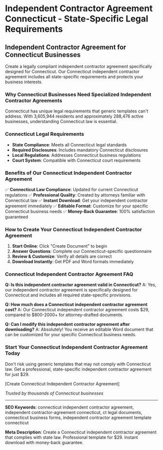 # Independent Contractor Agreement Connecticut - State-Specific Legal Requirements

## Independent Contractor Agreement for Connecticut Businesses

Create a legally compliant independent contractor agreement specifically designed for Connecticut. Our Connecticut independent contractor agreement includes all state-specific requirements and protects your business interests.

### Why Connecticut Businesses Need Specialized Independent Contractor Agreements

Connecticut has unique legal requirements that generic templates can't address. With 3,605,944 residents and approximately 288,476 active businesses, understanding Connecticut law is essential.

### Connecticut Legal Requirements

- **State Compliance**: Meets all Connecticut legal standards
- **Required Disclosures**: Includes mandatory Connecticut disclosures
- **Local Regulations**: Addresses Connecticut business regulations
- **Court System**: Compatible with Connecticut court requirements

### Benefits of Our Connecticut Independent Contractor Agreement

✅ **Connecticut Law Compliance**: Updated for current Connecticut regulations
✅ **Professional Quality**: Created by attorneys familiar with Connecticut law
✅ **Instant Download**: Get your independent contractor agreement immediately
✅ **Editable Format**: Customize for your specific Connecticut business needs
✅ **Money-Back Guarantee**: 100% satisfaction guaranteed

### How to Create Your Connecticut Independent Contractor Agreement

1. **Start Online**: Click "Create Document" to begin
2. **Answer Questions**: Complete our Connecticut-specific questionnaire
3. **Review & Customize**: Verify all details are correct
4. **Download Instantly**: Get PDF and Word formats immediately

### Connecticut Independent Contractor Agreement FAQ

**Q: Is this independent contractor agreement valid in Connecticut?**
A: Yes, our independent contractor agreement is specifically designed for Connecticut and includes all required state-specific provisions.

**Q: How much does a Connecticut independent contractor agreement cost?**
A: Our Connecticut independent contractor agreement costs $29, compared to $800-2000+ for attorney-drafted documents.

**Q: Can I modify this independent contractor agreement after downloading?**
A: Absolutely! You receive an editable Word document that can be customized for your specific Connecticut business needs.

### Start Your Connecticut Independent Contractor Agreement Today

Don't risk using generic templates that may not comply with Connecticut law. Get a professional, state-specific independent contractor agreement for just $29.

[Create Connecticut Independent Contractor Agreement]

_Trusted by thousands of Connecticut businesses_

---

**SEO Keywords**: connecticut independent contractor agreement, independent contractor-agreement connecticut, ct legal documents, connecticut business forms, independent contractor agreement template connecticut

**Meta Description**: Create a Connecticut independent contractor agreement that complies with state law. Professional template for $29. Instant download with money-back guarantee.
